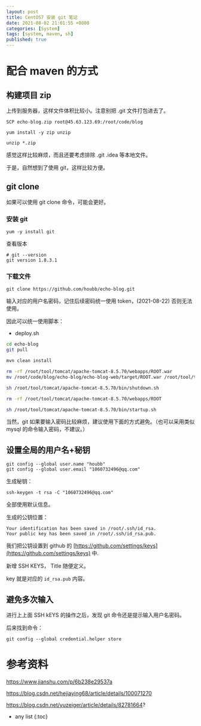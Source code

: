 ```yaml
---
layout: post
title: CentOS7 安装 git 笔记
date: 2021-08-02 21:01:55 +0800
categories: [System]
tags: [system, maven, sh]
published: true
---
```



# 配合 maven 的方式

## 构建项目 zip

上传到服务器，这样文件体积比较小。注意别把 .git 文件打包进去了。

```
SCP echo-blog.zip root@45.63.123.69:/root/code/blog
```

```
yum install -y zip unzip
```

```
unzip *.zip
```

感觉这样比较麻烦，而且还要考虑排除 .git .idea 等本地文件。

于是，自然想到了使用 git，这样比较方便。

## git clone 

如果可以使用 git clone 命令，可能会更好。

### 安装 git

```
yum -y install git
```

查看版本

```
# git --version
git version 1.8.3.1
```

### 下载文件

```
git clone https://github.com/houbb/echo-blog.git
```

输入对应的用户名密码，记住后续密码统一使用 token，(2021-08-22) 否则无法使用。

因此可以统一使用脚本：

- deploy.sh

```sh
cd echo-blog
git pull

mvn clean install

rm -rf /root/tool/tomcat/apache-tomcat-8.5.70/webapps/ROOT.war
mv /root/code/blog/echo-blog/echo-blog-web/target/ROOT.war /root/tool/tomcat/apache-tomcat-8.5.70/webapps/ROOT.war

sh /root/tool/tomcat/apache-tomcat-8.5.70/bin/shutdown.sh

rm -rf /root/tool/tomcat/apache-tomcat-8.5.70/webapps/ROOT

sh /root/tool/tomcat/apache-tomcat-8.5.70/bin/startup.sh
```

当然，git 如果要输入密码比较麻烦，建议使用下面的方式避免。（也可以采用类似 mysql 的命令输入密码，不建议。）

## 设置全局的用户名+秘钥

```
git config --global user.name "houbb"
git config --global user.email "1060732496@qq.com"
```

生成秘钥：

```
ssh-keygen -t rsa -C "1060732496@qq.com"
```

全部使用默认信息。

生成的公钥位置：

```
Your identification has been saved in /root/.ssh/id_rsa.
Your public key has been saved in /root/.ssh/id_rsa.pub.
```

我们把公钥设置到 github 的 [https://github.com/settings/keys](https://github.com/settings/keys) 中.

新增 SSH KEYS， Title 随便定义。

key 就是对应的 `id_rsa.pub` 内容。

## 避免多次输入

进行上上面 SSH kEYS 的操作之后，发现 git 命令还是提示输入用户名密码。

后来找到命令：

```
git config --global credential.helper store
```

# 参考资料

https://www.jianshu.com/p/6b238e29537a

https://blog.csdn.net/hejiaying68/article/details/100071270

https://blog.csdn.net/yuzeiger/article/details/82781664?

* any list
{:toc}